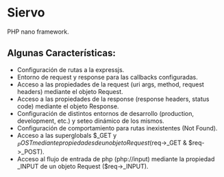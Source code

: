 # Siervo

PHP nano framework.

## Algunas Características:

* Configuración de rutas a la expressjs.
* Entorno de request y response para las callbacks configuradas.
* Acceso a las propiedades de la request (uri args, method, request headers) mediante el objeto Request.
* Acceso a las propiedades de la response (response headers, status code) mediante el objeto Response.
* Configuración de distintos entornos de desarrollo (production, development, etc.) y seteo dinámico de los mismos.
* Configuración de comportamiento para rutas inexistentes (Not Found).
* Acceso a las superglobals $_GET y $_POST mediante propiedades de un objeto Request ($req->_GET & $req->_POST).
* Acceso al flujo de entrada de php (php://input) mediante la propiedad _INPUT de un objeto Request ($req->_INPUT).